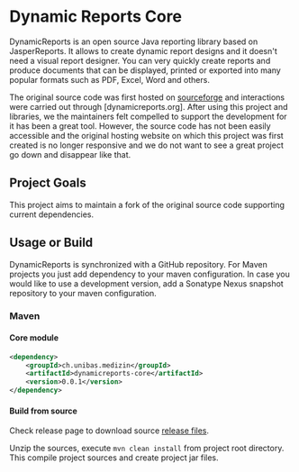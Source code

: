 # Dynamic Reports Core
DynamicReports is an open source Java reporting library based on JasperReports.
It allows to create dynamic report designs and it doesn't need a visual report designer.
You can very quickly create reports and produce documents that can be displayed, printed
or exported into many popular formats such as PDF, Excel, Word and others.

The original source code was first hosted on [sourceforge](https://sourceforge.net/p/dynamicreports) and
interactions were carried out through [dynamicreports.org]. After
using this project and libraries, we the maintainers felt compelled to support the development for it has
been a great tool. However, the source code has not been easily accessible and the original hosting website
on which this project was first created is no longer responsive and we do not want to see a great project
go down and disappear like that.

## Project Goals
This project aims to maintain a fork of the original source code supporting current dependencies.

## Usage or Build
DynamicReports is synchronized with a GitHub repository. For Maven projects you just add dependency to your maven configuration. In case you would like to use a development version, add a Sonatype Nexus snapshot repository to your maven configuration. 

### Maven
#### Core module
```xml
<dependency>
    <groupId>ch.unibas.medizin</groupId>
    <artifactId>dynamicreports-core</artifactId>
    <version>0.0.1</version>
</dependency>
```

#### Build from source 
Check release page to download source [release files](https://github.com/unibas-medfak/dynamicreports-core/releases).

Unzip the sources, execute `mvn clean install` from project root directory. This compile project sources and create project jar files.
